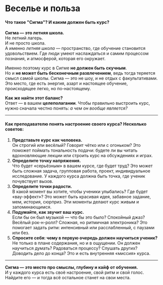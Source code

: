 # Веселье и польза

#### **Что такое "Сигма"? И каким должен быть курс?**

**Сигма — это летняя школа.**\
Не летний лагерь.\
И не просто школа.\
А именно _летняя школа_ — пространство, где обучение становится удовольствием. Где люди умеют наслаждаться и самим процессом познания, и атмосферой, которая его окружает.

Именно поэтому курс в Сигме **не должен быть скучным**.\
Но и **не может быть бесконечным развлечением**, ведь тогда теряется смысл самой школы. Сигма — это не шоу, и не отдых с факультативами. Это место, где есть энергия, азарт и настоящее обучение, происходящее легко, но по-настоящему.

**Как же найти этот баланс?**\
Ответ — в вашем **целеполагании**. Чтобы правильно выстроить курс, нужно сначала честно понять: _а чем он вообще является?_

***

#### **Как преподавателю понять настроение своего курса? Несколько советов:**

1. **Представьте курс как человека.**\
   Он строгий или весёлый? Говорит чётко или с огоньком? Это поможет поймать тональность подачи: будете ли вы читать вдохновляющие лекции или строить курс на обсуждениях и играх.
2. **Определите точку напряжения.**\
   Что будет «серьёзным» в вашем курсе, где будет труд? Это может быть сложная задача, групповая работа, проект, индивидуальное исследование. У каждого курса должна быть точка, где ученик почувствует вызов.
3. **Определите точки радости.**\
   В какой момент вы хотите, чтобы ученики улыбались? Где будет «вау-эффект»? Это может быть красивая идея, забавное задание, мем, история, сюрприз. Эти моменты делают курс живым и запоминающимся.
4. **Подумайте, как звучит ваш курс.**\
   Если бы он был музыкой — что бы это было? Спокойный джаз? Весёлый рок-н-ролл? Сложная, но ритмичная электроника? Это помогает задать ритм: интенсивный или расслабленный, с паузами или без.
5. **Спросите себя: чему в первую очередь должен научиться ученик?**\
   Не только в плане содержания, но и в ощущении. Он должен научиться думать? Радоваться процессу? Слушать других? Доводить дело до конца? Это и есть внутренняя «миссия» курса.

***

**Сигма — это место про смыслы, глубину и кайф от обучения.**\
И у каждого курса есть своё настроение, свой ритм и свой голос. Найдите его — и тогда всё остальное станет на свои места.

